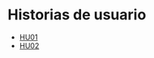 # Historias de usuario
* [HU01](https://github.com/Torchu/GymBot/issues/2)
* [HU02](https://github.com/Torchu/GymBot/issues/3)